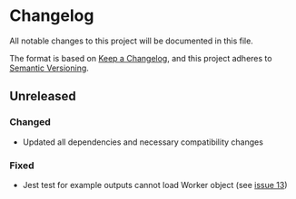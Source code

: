 # Changelog

All notable changes to this project will be documented in this file.

The format is based on [Keep a Changelog](https://keepachangelog.com/en/1.0.0/), and this project adheres
to [Semantic Versioning](https://semver.org/spec/v2.0.0.html).

## Unreleased

### Changed

- Updated all dependencies and necessary compatibility changes

### Fixed

- Jest test for example outputs cannot load Worker object (see [issue 13](https://gitlab.ilabt.imec.be/yarrrml/matey/-/issues/13))

